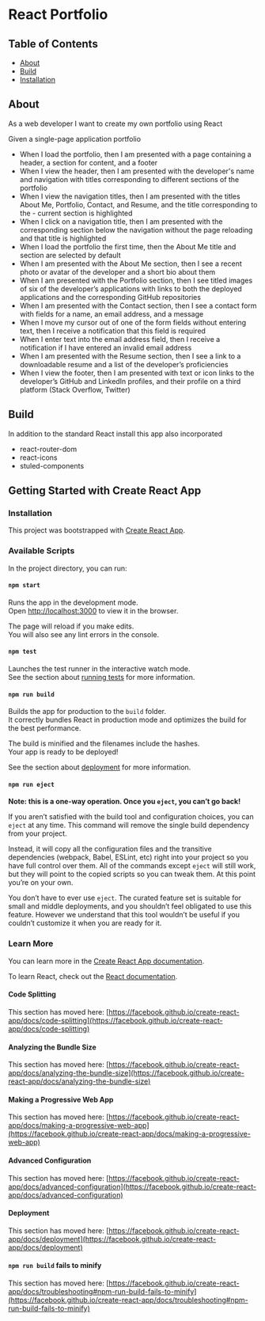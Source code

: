 # React Portfolio

  ## Table of Contents
  * [About](#about)
  * [Build](#build)
  * [Installation](#installation)

## About

As a web developer I want to create my own portfolio using React

Given a single-page application portfolio
- When I load the portfolio, then I am presented with a page containing a header, a section for content, and a footer
- When I view the header, then I am presented with the developer's name and navigation with titles corresponding to different sections of the portfolio
- When I view the navigation titles, then I am presented with the titles About Me, Portfolio, Contact, and Resume, and the title corresponding to the - current section is highlighted
- When I click on a navigation title, then I am presented with the corresponding section below the navigation without the page reloading and that title is highlighted
- When I load the portfolio the first time, then the About Me title and section are selected by default
- When I am presented with the About Me section, then I see a recent photo or avatar of the developer and a short bio about them
- When I am presented with the Portfolio section, then I see titled images of six of the developer’s applications with links to both the deployed applications and the corresponding GitHub repositories
- When I am presented with the Contact section, then I see a contact form with fields for a name, an email address, and a message
- When I move my cursor out of one of the form fields without entering text, then I receive a notification that this field is required
- When I enter text into the email address field, then I receive a notification if I have entered an invalid email address
- When I am presented with the Resume section, then I see a link to a downloadable resume and a list of the developer’s proficiencies
- When I view the footer, then I am presented with text or icon links to the developer’s GitHub and LinkedIn profiles, and their profile on a third platform (Stack Overflow, Twitter)

## Build

In addition to the standard React install this app also incorporated
- react-router-dom
- react-icons
- stuled-components

## Getting Started with Create React App

### Installation

This project was bootstrapped with [Create React App](https://github.com/facebook/create-react-app).

### Available Scripts

In the project directory, you can run:

#### `npm start`

Runs the app in the development mode.\
Open [http://localhost:3000](http://localhost:3000) to view it in the browser.

The page will reload if you make edits.\
You will also see any lint errors in the console.

#### `npm test`

Launches the test runner in the interactive watch mode.\
See the section about [running tests](https://facebook.github.io/create-react-app/docs/running-tests) for more information.

#### `npm run build`

Builds the app for production to the `build` folder.\
It correctly bundles React in production mode and optimizes the build for the best performance.

The build is minified and the filenames include the hashes.\
Your app is ready to be deployed!

See the section about [deployment](https://facebook.github.io/create-react-app/docs/deployment) for more information.

#### `npm run eject`

**Note: this is a one-way operation. Once you `eject`, you can’t go back!**

If you aren’t satisfied with the build tool and configuration choices, you can `eject` at any time. This command will remove the single build dependency from your project.

Instead, it will copy all the configuration files and the transitive dependencies (webpack, Babel, ESLint, etc) right into your project so you have full control over them. All of the commands except `eject` will still work, but they will point to the copied scripts so you can tweak them. At this point you’re on your own.

You don’t have to ever use `eject`. The curated feature set is suitable for small and middle deployments, and you shouldn’t feel obligated to use this feature. However we understand that this tool wouldn’t be useful if you couldn’t customize it when you are ready for it.

### Learn More

You can learn more in the [Create React App documentation](https://facebook.github.io/create-react-app/docs/getting-started).

To learn React, check out the [React documentation](https://reactjs.org/).

#### Code Splitting

This section has moved here: [https://facebook.github.io/create-react-app/docs/code-splitting](https://facebook.github.io/create-react-app/docs/code-splitting)

#### Analyzing the Bundle Size

This section has moved here: [https://facebook.github.io/create-react-app/docs/analyzing-the-bundle-size](https://facebook.github.io/create-react-app/docs/analyzing-the-bundle-size)

#### Making a Progressive Web App

This section has moved here: [https://facebook.github.io/create-react-app/docs/making-a-progressive-web-app](https://facebook.github.io/create-react-app/docs/making-a-progressive-web-app)

#### Advanced Configuration

This section has moved here: [https://facebook.github.io/create-react-app/docs/advanced-configuration](https://facebook.github.io/create-react-app/docs/advanced-configuration)

#### Deployment

This section has moved here: [https://facebook.github.io/create-react-app/docs/deployment](https://facebook.github.io/create-react-app/docs/deployment)

#### `npm run build` fails to minify

This section has moved here: [https://facebook.github.io/create-react-app/docs/troubleshooting#npm-run-build-fails-to-minify](https://facebook.github.io/create-react-app/docs/troubleshooting#npm-run-build-fails-to-minify)
